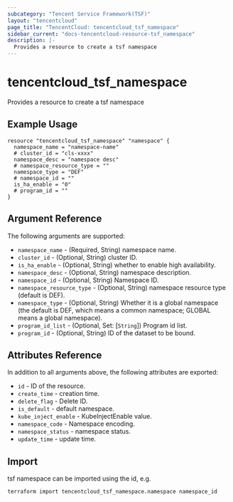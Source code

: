 ```yaml
---
subcategory: "Tencent Service Framework(TSF)"
layout: "tencentcloud"
page_title: "TencentCloud: tencentcloud_tsf_namespace"
sidebar_current: "docs-tencentcloud-resource-tsf_namespace"
description: |-
  Provides a resource to create a tsf namespace
---
```


# tencentcloud_tsf_namespace

Provides a resource to create a tsf namespace

## Example Usage

```hcl
resource "tencentcloud_tsf_namespace" "namespace" {
  namespace_name = "namespace-name"
  # cluster_id = "cls-xxxx"
  namespace_desc = "namespace desc"
  # namespace_resource_type = ""
  namespace_type = "DEF"
  # namespace_id = ""
  is_ha_enable = "0"
  # program_id = ""
}
```

## Argument Reference

The following arguments are supported:

* `namespace_name` - (Required, String) namespace name.
* `cluster_id` - (Optional, String) cluster ID.
* `is_ha_enable` - (Optional, String) whether to enable high availability.
* `namespace_desc` - (Optional, String) namespace description.
* `namespace_id` - (Optional, String) Namespace ID.
* `namespace_resource_type` - (Optional, String) namespace resource type (default is DEF).
* `namespace_type` - (Optional, String) Whether it is a global namespace (the default is DEF, which means a common namespace; GLOBAL means a global namespace).
* `program_id_list` - (Optional, Set: [`String`]) Program id list.
* `program_id` - (Optional, String) ID of the dataset to be bound.

## Attributes Reference

In addition to all arguments above, the following attributes are exported:

* `id` - ID of the resource.
* `create_time` - creation time.
* `delete_flag` - Delete ID.
* `is_default` - default namespace.
* `kube_inject_enable` - KubeInjectEnable value.
* `namespace_code` - Namespace encoding.
* `namespace_status` - namespace status.
* `update_time` - update time.


## Import

tsf namespace can be imported using the id, e.g.

```
terraform import tencentcloud_tsf_namespace.namespace namespace_id
```

